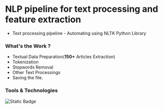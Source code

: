 # NLP pipeline for text processing and feature extraction
- Text processing pipeline - Automating using NLTK Python Library

### What's the Work ?
- Textual Data Preparation(**150+** Articles Extraction) 
- Tokenization
- Stopwords Removal
- Other Text Processings
- Saving the file.

### Tools & Technologies
![Static Badge](https://img.shields.io/badge/Python-black?style=for-the-badge&logo=python&logoColor=yellow)
